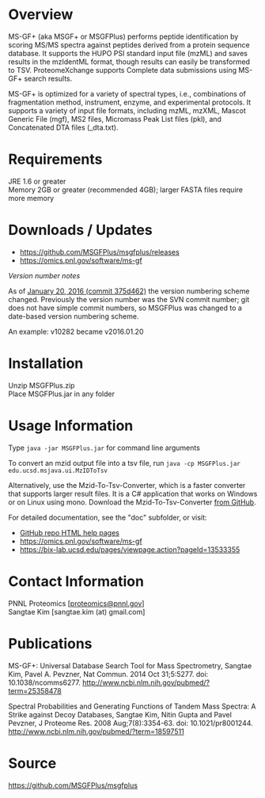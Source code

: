 Overview
======

MS-GF+ (aka MSGF+ or MSGFPlus) performs peptide identification by scoring 
MS/MS spectra against peptides derived from a protein sequence database. 
It supports the HUPO PSI standard input file (mzML) and saves results in 
the mzIdentML format, though results can easily be transformed to TSV. 
ProteomeXchange supports Complete data submissions using MS-GF+ search results.

MS-GF+ is optimized for a variety of spectral types, i.e., combinations 
of fragmentation method, instrument, enzyme, and experimental protocols. 
It supports a variety of input file formats, including mzML, mzXML, 
Mascot Generic File (mgf), MS2 files, Micromass Peak List files (pkl), 
and Concatenated DTA files (_dta.txt).

Requirements
======

JRE 1.6 or greater\
Memory 2GB or greater (recommended 4GB); larger FASTA files require more memory

Downloads / Updates
======

* https://github.com/MSGFPlus/msgfplus/releases
* https://omics.pnl.gov/software/ms-gf

*Version number notes*

As of [January 20, 2016 (commit 375d462)](https://github.com/MSGFPlus/msgfplus/commit/375d462e30cbe460b699091a7d6ba52bc192aba1) the version numbering scheme changed.
Previously the version number was the SVN commit number; git does not have simple commit numbers, so MSGFPlus was changed to a date-based version numbering scheme.

An example: v10282 became v2016.01.20

Installation
======

Unzip MSGFPlus.zip\
Place MSGFPlus.jar in any folder

Usage Information
======

Type `java -jar MSGFPlus.jar` for command line arguments

To convert an mzid output file into a tsv file, run `java -cp MSGFPlus.jar edu.ucsd.msjava.ui.MzIDToTsv`

Alternatively, use the Mzid-To-Tsv-Converter, which is a faster converter that supports larger result files. 
It is a C# application that works on Windows or on Linux using mono. 
Download the Mzid-To-Tsv-Converter <a href="https://github.com/PNNL-Comp-Mass-Spec/Mzid-To-Tsv-Converter/releases">from GitHub</a>.

For detailed documentation, see the "doc" subfolder, or visit:
* [GitHub repo HTML help pages](http://htmlpreview.github.io/?https://github.com/MSGFPlus/msgfplus/blob/master/doc/index.html)
* https://omics.pnl.gov/software/ms-gf
* https://bix-lab.ucsd.edu/pages/viewpage.action?pageId=13533355

Contact Information
======

PNNL Proteomics [proteomics@pnnl.gov]\
Sangtae Kim [sangtae.kim (at) gmail.com]

Publications
======

MS-GF+: Universal Database Search Tool for Mass Spectrometry, Sangtae Kim, Pavel A. Pevzner, 
Nat Commun. 2014 Oct 31;5:5277. doi: 10.1038/ncomms6277.
http://www.ncbi.nlm.nih.gov/pubmed/?term=25358478

Spectral Probabilities and Generating Functions of Tandem Mass Spectra: A Strike against Decoy Databases, Sangtae Kim, Nitin Gupta and Pavel Pevzner,
J Proteome Res. 2008 Aug;7(8):3354-63. doi: 10.1021/pr8001244.
http://www.ncbi.nlm.nih.gov/pubmed/?term=18597511

Source
======

https://github.com/MSGFPlus/msgfplus
